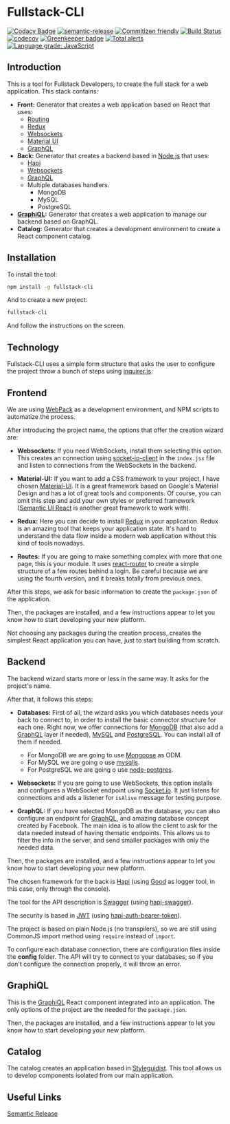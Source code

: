 # Fullstack-CLI

[![Codacy Badge](https://api.codacy.com/project/badge/Grade/fdedb56c4f634970b8c78922310546a3)](https://app.codacy.com/app/timbergus/fullstack-cli?utm_source=github.com&utm_medium=referral&utm_content=timbergus/fullstack-cli&utm_campaign=Badge_Grade_Dashboard)
[![semantic-release](https://img.shields.io/badge/%20%20%F0%9F%93%A6%F0%9F%9A%80-semantic--release-e10079.svg)](https://github.com/semantic-release/semantic-release)
[![Commitizen friendly](https://img.shields.io/badge/commitizen-friendly-brightgreen.svg)](http://commitizen.github.io/cz-cli/)
[![Build Status](https://travis-ci.org/timbergus/fullstack-cli.svg?branch=master)](https://travis-ci.org/timbergus/fullstack-cli)
[![codecov](https://codecov.io/gh/timbergus/fullstack-cli/branch/master/graph/badge.svg)](https://codecov.io/gh/timbergus/fullstack-cli)
[![Greenkeeper badge](https://badges.greenkeeper.io/timbergus/fullstack-cli.svg)](https://greenkeeper.io/)
[![Total alerts](https://img.shields.io/lgtm/alerts/g/timbergus/fullstack-cli.svg?logo=lgtm&logoWidth=18)](https://lgtm.com/projects/g/timbergus/fullstack-cli/alerts/)
[![Language grade: JavaScript](https://img.shields.io/lgtm/grade/javascript/g/timbergus/fullstack-cli.svg?logo=lgtm&logoWidth=18)](https://lgtm.com/projects/g/timbergus/fullstack-cli/context:javascript)

## Introduction

This is a tool for Fullstack Developers, to create the full stack for a web application. This stack contains:

* __Front:__ Generator that creates a web application based on React that uses:
  * [Routing](https://reacttraining.com/react-router/)
  * [Redux](https://redux.js.org/)
  * [Websockets](https://socket.io/)
  * [Material UI](https://material-ui.com/)
  * [GraphQL](https://graphql.org/)
* __Back:__ Generator that creates a backend based in [Node.js](https://nodejs.org/en/) that uses:
  * [Hapi](https://hapijs.com/)
  * [Websockets](https://socket.io/)
  * [GraphQL](https://graphql.org/)
  * Multiple databases handlers.
    * MongoDB
    * MySQL
    * PostgreSQL
* __[GraphiQL](https://github.com/graphql/graphiql):__ Generator that creates a web application to manage our backend based on GraphQL.
* __Catalog:__ Generator that creates a development environment to create a React component catalog.

## Installation

To install the tool:

```bash
npm install -g fullstack-cli
```

And to create a new project:

```bash
fullstack-cli
```

And follow the instructions on the screen.

## Technology

Fullstack-CLI uses a simple form structure that asks the user to configure the project throw a bunch of steps using [inquirer.js](https://github.com/SBoudrias/Inquirer.js/).

## Frontend

We are using [WebPack](https://webpack.github.io/) as a development environment, and NPM scripts to automatize the process.

After introducing the project name, the options that offer the creation wizard are:

* __Websockets:__ If you need WebSockets, install them selecting this option. This creates an connection using [socket-io-client](https://github.com/socketio/socket.io-client) in the `index.jsx` file and listen to connections from the WebSockets in the backend.

* __Material-UI:__ If you want to add a CSS framework to your project, I have chosen [Material-UI](http://www.material-ui.com). It is a great framework based on Google's Material Design and has a lot of great tools and components. Of course, you can omit this step and add your own styles or preferred framework ([Semantic UI React](https://react.semantic-ui.com/introduction) is another great framework to work with).

* __Redux:__ Here you can decide to install [Redux](https://redux.js.org/) in your application. Redux is an amazing tool that keeps your application state. It's hard to understand the data flow inside a modern web application without this kind of tools nowadays.

* __Routes:__ If you are going to make something complex with more that one page, this is your module. It uses [react-router](https://reacttraining.com/react-router/) to create a simple structure of a few routes behind a login. Be careful because we are using the fourth version, and it breaks totally from previous ones.

After this steps, we ask for basic information to create the `package.json` of the application.

Then, the packages are installed, and a few instructions appear to let you know how to start developing your new platform.

Not choosing any packages during the creation process, creates the simplest React application you can have, just to start building from scratch.

## Backend

The backend wizard starts more or less in the same way. It asks for the project's name.

After that, it follows this steps:

* __Databases:__ First of all, the wizard asks you which databases needs your back to connect to, in order to install the basic connector structure for each one. Right now, we offer connections for [MongoDB](https://www.mongodb.com/) (that also add a [GraphQL](http://graphql.org/) layer if needed), [MySQL](https://www.mysql.com/) and [PostgreSQL](https://www.postgresql.org/). You can install all of them if needed.

  * For MongoDB we are going to use [Mongoose](http://mongoosejs.com/) as ODM.
  * For MySQL we are going o use [mysqljs](https://github.com/mysqljs/mysql).
  * For PostgreSQL we are going o use [node-postgres](https://github.com/brianc/node-postgres).

* __Websockets:__ If you are going to use WebSockets, this option installs and configures a WebSocket endpoint using [Socket.io](https://socket.io/). It just listens for connections and ads a listener for `isAlive` message for testing purpose.

* __GraphQL:__ If you have selected MongoDB as the database, you can also configure an endpoint for [GraphQL](http://graphql.org/), and amazing database concept created by Facebook. The main idea is to allow the client to ask for the data needed instead of having thematic endpoints. This allows us to filter the info in the server, and send smaller packages with only the needed data.

Then, the packages are installed, and a few instructions appear to let you know how to start developing your new platform.

The chosen framework for the back is [Hapi](https://hapijs.com/) (using [Good](https://github.com/hapijs/good) as logger tool, in this case, only through the console).

The tool for the API description is [Swagger](https://swagger.io/) (using [hapi-swagger](https://github.com/glennjones/hapi-swagger)).

The security is based in [JWT](https://jwt.io/) (using [hapi-auth-bearer-token](https://github.com/johnbrett/hapi-auth-bearer-token)).

The project is based on plain Node.js (no transpilers), so we are still using CommonJS import method using `require` instead of `import`.

To configure each database connection, there are configuration files inside the __config__ folder. The API will try to connect to your databases, so if you don't configure the connection properly, it will throw an error.

## GraphiQL

This is the [GraphiQL](https://github.com/graphql/graphiql) React component integrated into an application. The only options of the project are the needed for the `package.json`.

Then, the packages are installed, and a few instructions appear to let you know how to start developing your new platform.

## Catalog

The catalog creates an application based in [Styleguidist](https://github.com/styleguidist/react-styleguidist). This tool allows us to develop components isolated from our main application.

## Useful Links

[Semantic Release](https://github.com/semantic-release/semantic-release)
